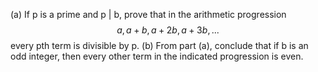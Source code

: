 (a) If p is a prime and p | b, prove that in the arithmetic progression
$$a, a + b, a + 2b, a + 3b, ...$$
every pth term is divisible by p.
(b) From part (a), conclude that if b is an odd integer, then every other term in the indicated progression is even.